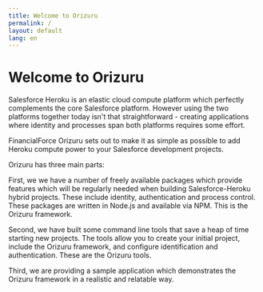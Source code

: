 ```yaml
---
title: Welcome to Orizuru
permalink: /
layout: default
lang: en
---
```


# Welcome to Orizuru

Salesforce Heroku is an elastic cloud compute platform which perfectly complements the core Salesforce platform. However using the two platforms together today isn't that straightforward - creating applications where identity and processes span both platforms requires some effort.

FinancialForce Orizuru sets out to make it as simple as possible to add Heroku compute power to your Salesforce development projects.

Orizuru has three main parts:

First, we we have a number of freely available packages which provide features which will be regularly needed when building Salesforce-Heroku hybrid projects. These include identity, authentication and process control. These packages are written in Node.js and available via NPM. This is the Orizuru framework.

Second, we have built some command line tools that save a heap of time starting new projects. The tools allow you to create your initial project, include the Orizuru framework, and configure identification and authentication. These are the Orizuru tools.

Third, we are providing a sample application which demonstrates the Orizuru framework in a realistic and relatable way.
